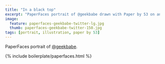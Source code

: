 ```yaml
---
title: "In a black top"
excerpt: "PaperFaces portrait of @geekbabe drawn with Paper by 53 on an iPad."
image: 
  feature: paperfaces-geekbabe-twitter-lg.jpg
  thumb: paperfaces-geekbabe-twitter-150.jpg
tags: [portrait, illustration, paper by 53]
---
```


PaperFaces portrait of [@geekbabe](http://twitter.com/geekbabe).

{% include boilerplate/paperfaces.html %}